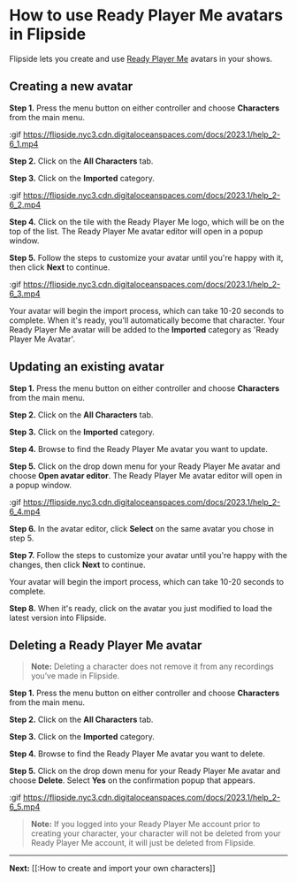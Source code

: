 # How to use Ready Player Me avatars in Flipside

Flipside lets you create and use [Ready Player Me](https://readyplayer.me/) avatars in your shows. 

## Creating a new avatar

**Step 1.** Press the menu button on either controller and choose **Characters** from the main menu.

:gif https://flipside.nyc3.cdn.digitaloceanspaces.com/docs/2023.1/help_2-6_1.mp4

**Step 2.** Click on the **All Characters** tab.

**Step 3.** Click on the **Imported** category.

:gif https://flipside.nyc3.cdn.digitaloceanspaces.com/docs/2023.1/help_2-6_2.mp4

**Step 4.** Click on the tile with the Ready Player Me logo, which will be on the top of the list. The Ready Player Me avatar editor will open in a popup window.

**Step 5.** Follow the steps to customize your avatar until you're happy with it, then click **Next** to continue.

:gif https://flipside.nyc3.cdn.digitaloceanspaces.com/docs/2023.1/help_2-6_3.mp4

Your avatar will begin the import process, which can take 10-20 seconds to complete. When it's ready, you'll automatically become that character.  Your Ready Player Me avatar will be added to the **Imported** category as 'Ready Player Me Avatar'.

## Updating an existing avatar

**Step 1.** Press the menu button on either controller and choose **Characters** from the main menu.

**Step 2.** Click on the **All Characters** tab.

**Step 3.** Click on the **Imported** category.

**Step 4.** Browse to find the Ready Player Me avatar you want to update.

**Step 5.** Click on the drop down menu for your Ready Player Me avatar and choose **Open avatar editor**. The Ready Player Me avatar editor will open in a popup window.

:gif https://flipside.nyc3.cdn.digitaloceanspaces.com/docs/2023.1/help_2-6_4.mp4

**Step 6.** In the avatar editor, click **Select** on the same avatar you chose in step 5.

**Step 7.** Follow the steps to customize your avatar until you're happy with the changes, then click **Next** to continue.

Your avatar will begin the import process, which can take 10-20 seconds to complete.

**Step 8.** When it's ready, click on the avatar you just modified to load the latest version into Flipside.

## Deleting a Ready Player Me avatar

>**Note:** Deleting a character does not remove it from any recordings you’ve made in Flipside. 

**Step 1.** Press the menu button on either controller and choose **Characters** from the main menu.

**Step 2.** Click on the **All Characters** tab.

**Step 3.** Click on the **Imported** category.

**Step 4.** Browse to find the Ready Player Me avatar you want to delete.

**Step 5.** Click on the drop down menu for your Ready Player Me avatar and choose **Delete**.  Select **Yes** on the confirmation popup that appears.

:gif https://flipside.nyc3.cdn.digitaloceanspaces.com/docs/2023.1/help_2-6_5.mp4

>**Note:** If you logged into your Ready Player Me account prior to creating your character, your character will not be deleted from your Ready Player Me account, it will just be deleted from Flipside.


---

**Next:** [[:How to create and import your own characters]]

